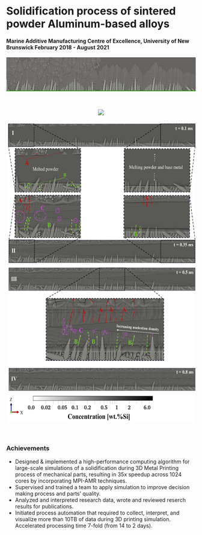 # Solidification process of sintered powder Aluminum-based alloys
#### Marine Additive Manufacturing Centre of Excellence, University of New Brunswick February 2018 - August 2021


<p align="center">
<img src="/assets/images/project-screenshots/Solidifcation.gif" width="900" height="90">
</p>

<br clear="down"/>

<p align="center">
<img src="/assets/images/project-screenshots/thermal.gif" width="700">
</p>




<p align="center">
  <img src="/assets/images/project-screenshots/cover_photo.png" width="600" height="800"/>
  <!--<img src="./cover_photo.png"/>-->
</p>

<br clear="down">

### Achievements   
<ul>
<li>Designed & implemented a high-performance computing algorithm for large-scale simulations of a solidification during 3D Metal Printing process of mechanical parts, resulting in 35x speedup across 1024 cores by incorporating MPI-AMR techniques. </li> 
<li> Supervised and trained a team to apply simulation to improve decision making process and parts’ quality. </li>   
<li> Analyzed and interpreted research data, wrote and reviewed reserch results for publications.     
<li>Initiated process automation that required to collect, interpret, and visualize more than 10TB of data during 3D printing simulation. Accelerated processing time 7-fold (from 14 to 2 days).</li> 
</ul>
